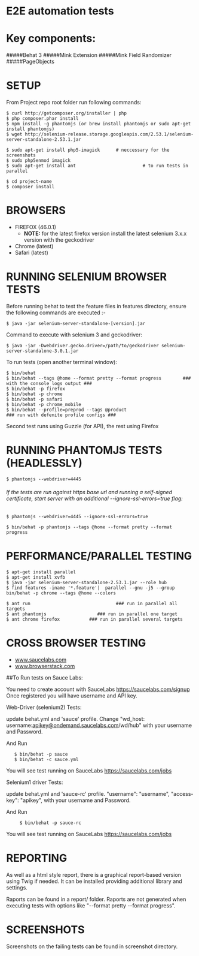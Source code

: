 # E2E automation tests

Key components:
===============
#####Behat 3
#####Mink Extension
#####Mink Field Randomizer
#####PageObjects

SETUP
==============

From Project repo root folder run following commands:

```
$ curl http://getcomposer.org/installer | php
$ php composer.phar install
$ npm install -g phantomjs (or brew install phantomjs or sudo apt-get install phantomjs)
$ wget http://selenium-release.storage.googleapis.com/2.53.1/selenium-server-standalone-2.53.1.jar
```
```
$ sudo apt-get install php5-imagick      # neccessary for the screenshots
$ sudo php5enmod imagick
$ sudo apt-get install ant                         # to run tests in parallel
```

```
$ cd project-name
$ composer install
```

BROWSERS
==============
- FIREFOX (46.0.1)
  - __NOTE:__ for the latest firefox version install the latest selenium 3.x.x version with the geckodriver
- Chrome (latest)
- Safari (latest)


RUNNING SELENIUM BROWSER TESTS
==============================

Before running behat to test the feature files in features directory, ensure the following commands are executed :-

```
$ java -jar selenium-server-standalone-[version].jar
```

Command to execute with selenium 3 and geckodriver:

```
$ java -jar -Dwebdriver.gecko.driver=/path/to/geckodriver selenium-server-standalone-3.0.1.jar
```


To run tests (open another terminal window):

```
$ bin/behat 
$ bin/behat --tags @home --format pretty --format progress        ### with the console logs output ###
$ bin/behat -p firefox
$ bin/behat -p chrome
$ bin/behat -p safari
$ bin/behat -p chrome_mobile
$ bin/behat --profile=preprod --tags @product                               ### run with defenite profile configs ###
```

Second test runs using Guzzle (for API), the rest using Firefox

RUNNING PHANTOMJS TESTS (HEADLESSLY)
====================================

```
$ phantomjs --webdriver=4445
```

###### If the tests are run against https base url and running a self-signed certificate, start server with an additional --ignore-ssl-errors=true flag:

```
$ phantomjs --webdriver=4445 --ignore-ssl-errors=true
```

```
$ bin/behat -p phantomjs --tags @home --format pretty --format progress
```

PERFORMANCE/PARALLEL TESTING
============================

```
$ apt-get install parallel
$ apt-get install xvfb
$ java -jar selenium-server-standalone-2.53.1.jar --role hub
$ find features -iname '*.feature'|  parallel --gnu -j5 --group bin/behat -p chrome --tags @home --colors
```

```
$ ant run                                ### run in parallel all targets
$ ant phantomjs                   ### run in parallel one target
$ ant chrome firefox           ### run in parallel several targets
```

CROSS BROWSER TESTING
===========================
* www.saucelabs.com
* www.browserstack.com

##To Run tests on Sauce Labs:  

You need to create account with SauceLabs https://saucelabs.com/signup 
Once registered you will have username and API key. 

Web-Driver (selenium2) Tests: 

update behat.yml and 'sauce' profile. 
Change "wd_host: username:apikey@ondemand.saucelabs.com/wd/hub" with your username and Password. 


And Run 

       $ bin/behat -p sauce
       $ bin/behat -c sauce.yml

You will see test running on SauceLabs https://saucelabs.com/jobs  


Selenium1 driver Tests: 

update behat.yml and 'sauce-rc' profile. 
"username":         "username",
"access-key":       "apikey", with your username and Password. 


And Run 

         $ bin/behat -p sauce-rc

You will see test running on SauceLabs https://saucelabs.com/jobs


REPORTING
============

As well as a html style report, there is a graphical report-based version using Twig if needed.
It can be installed providing additional library and settings.

Raports can be found in a report/ folder.
Raports are not generated when executing tests with options like "--format pretty --format progress".


SCREENSHOTS
============

Screenshots on the failing tests can be found in screenshot directory.